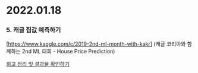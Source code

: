 # 2022.01.18
### 5. 캐글 집값 예측하기 
[https://www.kaggle.com/c/2019-2nd-ml-month-with-kakr] (캐글 코리아와 함께하는 2nd ML 대회 - House Price Prediction)   

[회고 정리 및 결과물 확인하기](https://github.com/cowFarmer/AI_study/blob/main/Exploration/E05_kaggle_house_price_prediction/E05_kaggle_house_price_prediction.ipynb)
